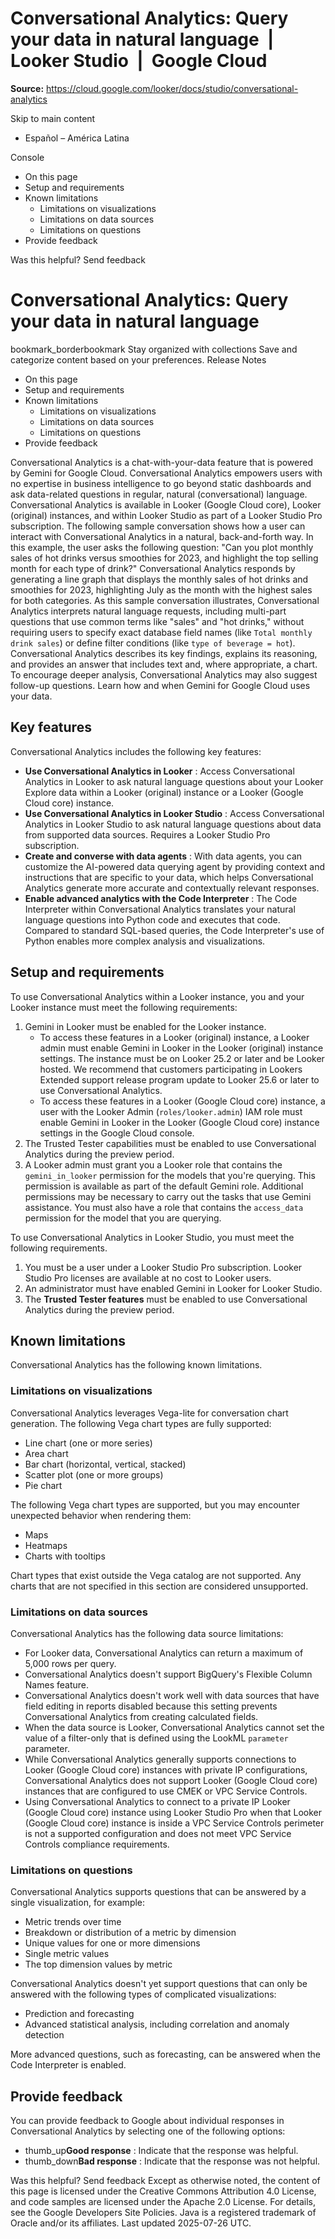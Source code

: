 # Conversational Analytics: Query your data in natural language  |  Looker Studio  |  Google Cloud

**Source:** https://cloud.google.com/looker/docs/studio/conversational-analytics

Skip to main content 
  * Español – América Latina

Console 


  * On this page
  * Setup and requirements
  * Known limitations
    * Limitations on visualizations
    * Limitations on data sources
    * Limitations on questions
  * Provide feedback




Was this helpful?
Send feedback 
#  Conversational Analytics: Query your data in natural language
bookmark_borderbookmark Stay organized with collections  Save and categorize content based on your preferences.
Release Notes 
  * On this page
  * Setup and requirements
  * Known limitations
    * Limitations on visualizations
    * Limitations on data sources
    * Limitations on questions
  * Provide feedback


Conversational Analytics is a chat-with-your-data feature that is powered by Gemini for Google Cloud. Conversational Analytics empowers users with no expertise in business intelligence to go beyond static dashboards and ask data-related questions in regular, natural (conversational) language. Conversational Analytics is available in Looker (Google Cloud core), Looker (original) instances, and within Looker Studio as part of a Looker Studio Pro subscription.
The following sample conversation shows how a user can interact with Conversational Analytics in a natural, back-and-forth way. In this example, the user asks the following question: "Can you plot monthly sales of hot drinks versus smoothies for 2023, and highlight the top selling month for each type of drink?" Conversational Analytics responds by generating a line graph that displays the monthly sales of hot drinks and smoothies for 2023, highlighting July as the month with the highest sales for both categories.
As this sample conversation illustrates, Conversational Analytics interprets natural language requests, including multi-part questions that use common terms like "sales" and "hot drinks," without requiring users to specify exact database field names (like `Total monthly drink sales`) or define filter conditions (like `type of beverage = hot`). Conversational Analytics describes its key findings, explains its reasoning, and provides an answer that includes text and, where appropriate, a chart. To encourage deeper analysis, Conversational Analytics may also suggest follow-up questions.
Learn how and when Gemini for Google Cloud uses your data.
## Key features
Conversational Analytics includes the following key features:
  * **Use Conversational Analytics in Looker** : Access Conversational Analytics in Looker to ask natural language questions about your Looker Explore data within a Looker (original) instance or a Looker (Google Cloud core) instance.
  * **Use Conversational Analytics in Looker Studio** : Access Conversational Analytics in Looker Studio to ask natural language questions about data from supported data sources. Requires a Looker Studio Pro subscription.
  * **Create and converse with data agents** : With data agents, you can customize the AI-powered data querying agent by providing context and instructions that are specific to your data, which helps Conversational Analytics generate more accurate and contextually relevant responses.
  * **Enable advanced analytics with the Code Interpreter** : The Code Interpreter within Conversational Analytics translates your natural language questions into Python code and executes that code. Compared to standard SQL-based queries, the Code Interpreter's use of Python enables more complex analysis and visualizations.


## Setup and requirements
To use Conversational Analytics within a Looker instance, you and your Looker instance must meet the following requirements:
  1. Gemini in Looker must be enabled for the Looker instance. 
     * To access these features in a Looker (original) instance, a Looker admin must enable Gemini in Looker in the Looker (original) instance settings. The instance must be on Looker 25.2 or later and be Looker hosted. We recommend that customers participating in Lookers Extended support release program update to Looker 25.6 or later to use Conversational Analytics. 
     * To access these features in a Looker (Google Cloud core) instance, a user with the Looker Admin (`roles/looker.admin`) IAM role must enable Gemini in Looker in the Looker (Google Cloud core) instance settings in the Google Cloud console.
  2. The Trusted Tester capabilities must be enabled to use Conversational Analytics during the preview period.
  3. A Looker admin must grant you a Looker role that contains the `gemini_in_looker` permission for the models that you're querying. This permission is available as part of the default Gemini role. Additional permissions may be necessary to carry out the tasks that use Gemini assistance. You must also have a role that contains the `access_data` permission for the model that you are querying.


To use Conversational Analytics in Looker Studio, you must meet the following requirements.
  1. You must be a user under a Looker Studio Pro subscription. Looker Studio Pro licenses are available at no cost to Looker users.
  2. An administrator must have enabled Gemini in Looker for Looker Studio.
  3. The **Trusted Tester features** must be enabled to use Conversational Analytics during the preview period.


## Known limitations
Conversational Analytics has the following known limitations.
### Limitations on visualizations
Conversational Analytics leverages Vega-lite for conversation chart generation. The following Vega chart types are fully supported:
  * Line chart (one or more series)
  * Area chart
  * Bar chart (horizontal, vertical, stacked)
  * Scatter plot (one or more groups)
  * Pie chart


The following Vega chart types are supported, but you may encounter unexpected behavior when rendering them:
  * Maps
  * Heatmaps
  * Charts with tooltips


Chart types that exist outside the Vega catalog are not supported. Any charts that are not specified in this section are considered unsupported.
### Limitations on data sources
Conversational Analytics has the following data source limitations:
  * For Looker data, Conversational Analytics can return a maximum of 5,000 rows per query.
  * Conversational Analytics doesn't support BigQuery's Flexible Column Names feature.
  * Conversational Analytics doesn't work well with data sources that have field editing in reports disabled because this setting prevents Conversational Analytics from creating calculated fields.
  * When the data source is Looker, Conversational Analytics cannot set the value of a filter-only that is defined using the LookML `parameter` parameter.
  * While Conversational Analytics generally supports connections to Looker (Google Cloud core) instances with private IP configurations, Conversational Analytics does not support Looker (Google Cloud core) instances that are configured to use CMEK or VPC Service Controls.
  * Using Conversational Analytics to connect to a private IP Looker (Google Cloud core) instance using Looker Studio Pro when that Looker (Google Cloud core) instance is inside a VPC Service Controls perimeter is not a supported configuration and does not meet VPC Service Controls compliance requirements.


### Limitations on questions
Conversational Analytics supports questions that can be answered by a single visualization, for example:
  * Metric trends over time
  * Breakdown or distribution of a metric by dimension
  * Unique values for one or more dimensions
  * Single metric values
  * The top dimension values by metric


Conversational Analytics doesn't yet support questions that can only be answered with the following types of complicated visualizations:
  * Prediction and forecasting
  * Advanced statistical analysis, including correlation and anomaly detection


More advanced questions, such as forecasting, can be answered when the Code Interpreter is enabled.
## Provide feedback
You can provide feedback to Google about individual responses in Conversational Analytics by selecting one of the following options:
  * thumb_up**Good response** : Indicate that the response was helpful.
  * thumb_down**Bad response** : Indicate that the response was not helpful.


Was this helpful?
Send feedback 
Except as otherwise noted, the content of this page is licensed under the Creative Commons Attribution 4.0 License, and code samples are licensed under the Apache 2.0 License. For details, see the Google Developers Site Policies. Java is a registered trademark of Oracle and/or its affiliates.
Last updated 2025-07-26 UTC.


